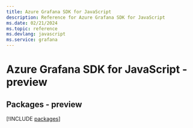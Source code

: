 ```yaml
---
title: Azure Grafana SDK for JavaScript
description: Reference for Azure Grafana SDK for JavaScript
ms.date: 02/21/2024
ms.topic: reference
ms.devlang: javascript
ms.service: grafana
---
```

# Azure Grafana SDK for JavaScript - preview
## Packages - preview
[!INCLUDE [packages](grafana-index.md)]